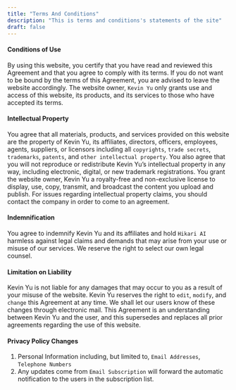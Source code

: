 ```yaml
---
title: "Terms And Conditions"
description: "This is terms and conditions's statements of the site"
draft: false
---
```


#### Conditions of Use

By using this website, you certify that you have read and reviewed this Agreement and that you agree to comply with its terms. If you do not want to be bound by the terms of this Agreement, you are advised to leave the website accordingly. The website owner, `Kevin Yu` only grants use and access of this website, its products, and its services to those who have accepted its terms.

#### Intellectual Property

You agree that all materials, products, and services provided on this website are the property of Kevin Yu, its affiliates, directors, officers, employees, agents, suppliers, or licensors including all `copyrights`, `trade secrets`, `trademarks`, `patents`, and `other intellectual property`. You also agree that you will not reproduce or redistribute Kevin Yu’s intellectual property in any way, including electronic, digital, or new trademark registrations. You grant the website owner, Kevin Yu a royalty-free and non-exclusive license to display, use, copy, transmit, and broadcast the content you upload and publish. For issues regarding intellectual property claims, you should contact the company in order to come to an agreement.

#### Indemnification

You agree to indemnify Kevin Yu and its affiliates and hold `Hikari AI` harmless against legal claims
and demands that may arise from your use or misuse of our services. We reserve the right to
select our own legal counsel.

#### Limitation on Liability

Kevin Yu is not liable for any damages that may occur to you as a result of your misuse of the website. Kevin Yu reserves the right to `edit`, `modify`, and `change` this Agreement at any time. We shall let our users know of these changes through electronic mail. This Agreement is an understanding between Kevin Yu and the user, and this supersedes and replaces all prior agreements regarding the use of this website.

#### Privacy Policy Changes

1. Personal Information including, but limited to, `Email Addresses`, `Telephone Numbers`
2. Any updates come from `Email Subscription` will forward the automatic notification to the users in the subscription list.

